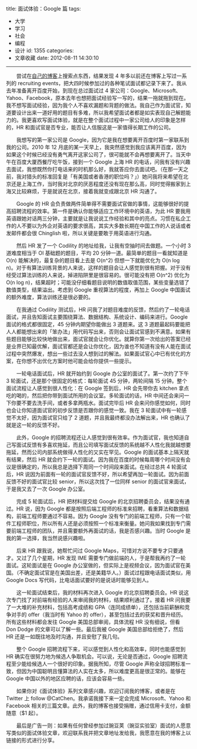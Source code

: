 title: 面试体验：Google 篇
tags:
  - 大学
  - 学习
  - 社会
  - 编程
  - 设计
id: 1355
categories:
  - 文章收藏
date: 2012-08-11 14:30:10
---

　　尝试在[自己的博客](http://www.cnblogs.com/cathsfz/archive/2012/08/08/google-interview-experience.html)上搜索点东西，结果发现 4 年多以前还在博客上写过一系列的 recruiting events，把大四时候参加过的各种笔试面试都记录下来了。我从去年准备离开百度开始，到现在总过面试过 4 家公司：Google、Microsoft、Yahoo、Facebook，原本去年也想把面试经验写一写的，结果一拖就拖到现在。我不想写面试经验，因为我个人不喜欢漏题和背题的做法。我自己作为面试官，知道要设计出来一道好用的题目有多难，所以我希望面试者都是如实表现自己解题能力的。我更喜欢写面试体验，就是在整个面试过程中一家公司给人的印象是怎样的，HR 和面试官是否专业，能否让人信服这是一家值得长期工作的公司。

　　我想写的第一家公司是 Google，因为它是我在想要离开百度时第一家联系到我的公司。2010 年 12 月底的某一天早上，我突然感觉到我应该离开百度，因为如果这个时候已经没有勇气离开这家公司了，很可能就不会再想要离开了。当天中午在百度大厦西餐厅吃午饭，接到一个 Google 上海 HR 的电话，问我有没有兴趣去面试，我想既然你打电话来的时机那么好，我就答应你去面试吧。（在那一天之前，我对猎头的标准回复是「有美国或者香港的职位吗？」）她问我将来希望在北京还是上海工作，当时我对北京的厌恶程度还没有现在那么高，同时觉得搬家到上海又比较麻烦，于是就说在北京，接着我就变成跟北京 HR 沟通了。

　　Google 的 HR 会负责做两件简单得不需要面试官做的事情，这能够很好的提高招聘流程的效率。第一件是确认你能够适应工作环境中的英语，为此 HR 要我用英语跟她对话两三分钟，主要就是让我说说工作经验和其中的亮点。习惯在私企工作的人不要以为外企对英语的要求很高，其实大多数长期在中国工作的人说话或者发邮件都会很 Chinglish 啦，所以关键是要敢于用英语进行沟通。

　　然后 HR 发了一个 Codility 的地址给我，让我有空抽时间去做题。一个小时 3 道难度相当于 OI 基础题的题目，平均 20 分钟一道。最简单的题目一看就知道是 O(n) 能解决的，最复杂的题目看上去是 O(n^2) 但想一下就能优化为 O(n log n)。对于有算法训练背景的人来说，这样的题目会让人感觉到很有把握。对于没有经受过算法训练的人来说，掉进陷阱里是很容易的。很可能没有把 O(n^2) 优化为 O(n log n)，结果超时；可能没仔细看题目说明的数值取值范围，某些变量选错了数值类型，结果溢出。考虑到 Google 重视算法的程度，再加上 Google 中国面试的额外难度，算法训练还是很必要的。

　　在我通过 Codility 测试后，HR 问我了对题目难度的反馈，然后约了一轮电话面试，并且告知面试主要围绕算法、数据结构、系统设计、编码来进行。Google 面试的格式都很固定，45 分钟内期望你能做出 3 道题来。这 3 道题最起码要能把人人都能想出来的「笨办法」用代码写出来，否则会让面试官感到不满意。如果有些题目能够比较快地做出来，面试官就会让你优化。就算你第一次给出的答案已经是业界已知最优解，面试官都还是会让你优化，因为谁也不知道有没有人能在面试过程中突然爆发，想出一些过去没人想到过的解法。如果面试官心中已有优化的方案，在你想不出优化方案时他可能会给你提供一些提示。

　　一轮电话面试后，HR 就开始约到 Google 办公室的面试了。第一次约了下午 3 轮面试，还是那个很固定的格式：每轮面试 45 分钟，两轮间隔 15 分钟。整个面试流程让人感觉到很人性化：在 Google 签到后，HR 会先带你去 kitchen 拿点吃的喝的，然后把你带到面试所用的会议室。多轮面试的话，HR 中间还会来问一下你要不要去洗手间，或者多拿两瓶水。面试完毕后 HR 会来问你感觉如何，同时也会让你知道面试官的初步反馈是否跟你的感觉一致。我在 3 轮面试中有一轮感觉不太好，因为面试官只给了 2 道题，并且我最终都没办法解出来，HR 也确认了就是这一轮的反馈不好。

　　此外，Google 的招聘流程还让人感觉到很有效率。作为面试官，我也知道自己写面试反馈有多喜欢拖延，而且公司填写面试反馈的系统越不人性化我就越想要拖延，然而公司内部系统做得人性化的又实在罕见。Google 的面试基本上隔天就有结果，然后 HR 就会约下一轮的面试。因为我在百度的时候每周哪个时间没有会议是很确定的，所以我总是选择下周同一个时间段来面试。在经过总共 4 轮面试后，HR 说因为前面有一轮的面试官反馈不好，所以希望再加一轮面试。因为前面反馈不好的面试官比较 senior，所以这次找了一位同样 senior 的面试官来面试，于是我又去了一次 Google 办公室。

　　完成 5 轮面试后，HR 把材料提交给 Google 的北京招聘委员会，结果没有通过。HR 说，因为 Google 都是按照后端工程师的标准来招聘，看重算法和数据结构，前端工程师要通过不容易。因为 Google 没有专门的前端工程师，只有一个软件工程师职位，所以所有人还是必须按照一个标准来衡量。她问我如果找到专门需要前端工程师的团队，并且需要额外再面试的话，我是否感兴趣。当时 Google 是我的第一选择，我当然说感兴趣啦。

　　后来 HR 跟我说，她帮忙问过 Google Maps，可惜对方说不要专才只要通才。又过了几个星期，HR 发现 IME 需要专门做前端的人，于是帮我再约了一轮面试。这轮面试是在 Google 办公室做的，但实际上是视频会议，因为面试官在美国。（不确定面试官是在美国出差，还是美籍华人。）面试过程跟电话面试类似，用 Google Docs 写代码，比电话面试要好的是说话时能够见到人。

　　这一轮面试结束后，我的材料再次进入 Google 的北京招聘委员会。HR 说这次专门找了对前端有经验的人来审阅我的材料，结果顺利通过了。接着 HR 问我要了一大堆的补充材料，包括高考成绩和 GPA（连同成绩单），还包括当前薪酬和竞争对手的 offer（我当时有 Yahoo 的 offer），甚至包括过去的获奖和晋升经历。所有这些材料都会发往 Google 美国总部审阅，具体流程 HR 没有细说，但看 Don Dodge 的文章可以了解一些。最后我被 Google 美国总部给拒绝了，然后 HR 还是一如既往地及时沟通，并且安慰了我几句。

　　整个 Google 招聘流程下来，可以感觉到人性化和高效率，同时也能感觉到 HR 确实在很努力地为候选人争取机会。可以说，无论是否通过，Google 招聘流程至少能给候选人一个很好的印象。据我所知，尽管 Google 声称全球招聘标准一致，但因为中国聪明且懂算法的人实在太多，所以难度更高是很正常的。能够在 Google 中国以外的地区应聘的话，应该会容易一些。

　　如果你对《面试体验》系列文章感兴趣，欢迎订阅我的博客，或者是在 Twitter 上 follow @CatChen。我承诺我接下来一定会完成 Microsoft、Yahoo 和 Facebook 相关的三篇文章。此外，我的博客也接受捐赠，通过信用卡支付，金额随意（$1 起）。

　　最后是广告一则：如果有任何曾经参加过豌豆荚（豌豆实验室）面试的人愿意写类似的面试体验文章，欢迎联系我并把文章地址发给我，我愿意在我的博客上以链接的形式进行分享。